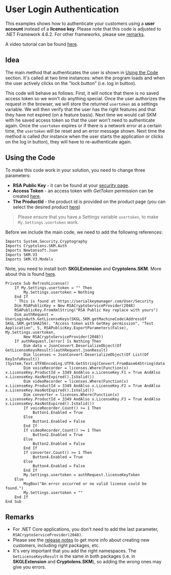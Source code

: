 # User Login Authentication
This examples shows how to authenticate your customers using a **user account** instead of a **license key**. Please note that this code is adjusted to .NET Framework 4.6.2. For other frameworks, please see [remarks](#remarks).

A video tutorial can be found [here](https://youtu.be/3GDwRUBgD4A).

## Idea
The main method that authenticates the user is shown in [Using the Code](#using-the-code) section. It's called at two time instances: when the program loads and when the user actively clicks on the "lock button" (i.e. log in button).

This code will behave as follows. First, it will notice that there is no saved access token so we won't do anything special. Once the user authorizes the request in the browser, we will store the returned `usertoken` as a settings variable. We will then verify that the user has the right features and that they have not expired (on a feature basis). Next time we would call SKM with he saved access token so that the user won't need to authenticate again. Once the `usertoken` expires or if there is a network error at a certain time, the `usertoken` will be reset and an error message shown. Next time the method is called (for instance when the user starts the application or clicks on the log in button), they will have to re-authenticate again.

## Using the Code
To make this code work in your solution, you need to change three parameters:

* **RSA Public Key** - it can be found at your [security page](https://serialkeymanager.com/User/Security).
* **Access Token** - an access token with _GetToken_ permission can be created [here](https://serialkeymanager.com/User/AccessToken#/newtoken).
* **The ProductId** - the product id is provided on the product page (you can select the desired product [here](https://serialkeymanager.com/Product))

> Please ensure that you have a Settings variable `usertoken`, to make `My.Settings.usertoken` work.

Before we include the main code, we need to add the following references:

```
Imports System.Security.Cryptography
Imports Cryptolens.SKM.Auth
Imports Newtonsoft.Json
Imports SKM.V3
Imports SKM.V3.Models
```

Note, you need to install both **SKGLExtension** and **Cryptolens.SKM**. More about this is found [here](https://github.com/SerialKeyManager/SKGL-Extension-for-dot-NET/blob/master/Tutorials/v.101-beta.md).

```
Private Sub RefreshLicense()
    If My.Settings.usertoken = "" Then
        My.Settings.usertoken = Nothing
    End If
    ' This is found at https://serialkeymanager.com/User/Security
    Dim RSAPublicKey = New RSACryptoServiceProvider(2048)
    RSAPublicKey.FromXmlString("RSA Public Key replace with yours")
    Dim authRequest = UserLoginAuth.GetLicenseKeys(SKGL.SKM.getMachineCode(AddressOf SKGL.SKM.getSHA256), "Access token with GetKey permission", "Test Application", 5, RSAPublicKey.ExportParameters(False), My.Settings.usertoken,
        New RSACryptoServiceProvider(2048))
    If authRequest.[error] Is Nothing Then
        Dim data = JsonConvert.DeserializeObject(Of GetLicenseKeysResult)(authRequest.jsonResult)
        Dim licenses = JsonConvert.DeserializeObject(Of List(Of KeyInfoResult))(System.Text.UTF8Encoding.UTF8.GetString(Convert.FromBase64String(data.Results)))
        Dim voiceRecorder = licenses.Where(Function(x) x.LicenseKey.ProductId = 3349 AndAlso x.LicenseKey.F1 = True AndAlso x.LicenseKey.HasNotExpired().IsValid())
        Dim videoRecorder = licenses.Where(Function(x) x.LicenseKey.ProductId = 3349 AndAlso x.LicenseKey.F2 = True AndAlso x.LicenseKey.HasNotExpired().IsValid())
        Dim converter = licenses.Where(Function(x) x.LicenseKey.ProductId = 3349 AndAlso x.LicenseKey.F3 = True AndAlso x.LicenseKey.HasNotExpired().IsValid())
        If voiceRecorder.Count() >= 1 Then
            Button1.Enabled = True
        Else
            Button1.Enabled = False
        End If
        If videoRecorder.Count() >= 1 Then
            Button2.Enabled = True
        Else
            Button2.Enabled = False
        End If
        If converter.Count() >= 1 Then
            Button4.Enabled = True
        Else
            Button4.Enabled = False
        End If
        My.Settings.usertoken = authRequest.licenseKeyToken
    Else
        MsgBox("An error occurred or no valid license could be found.")
        My.Settings.usertoken = ""
    End If
End Sub
```

## Remarks

* For .NET Core applications, you don't need to add the last parameter, `RSACryptoServiceProvider(2048)`.
* Please see the [release notes](https://github.com/SerialKeyManager/SKGL-Extension-for-dot-NET/blob/master/Tutorials/v.101-beta.md) to get more info about creating new customers, including right packages, etc.
* It's very important that you add the right namespaces. The `GetLicenseKeysResult` is the same in both packages (i.e. in **SKGLExtension** and **Cryptolens.SKM**), so adding the wrong ones may give you errors.